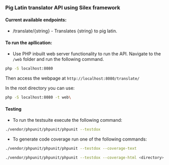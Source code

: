 ### Pig Latin translator API using Silex framework

#### Current available endpoints:

- /translate/{string} - Translates {string} to pig latin.


#### To run the apllication:

- Use PHP inbuilt web server functionality to run the API. Navigate to the `/web` folder and run the following command. 
 
 ```bash
php -S localhost:8080

 ```

 Then access the webpage at `http://localhost:8080/translate/`

 In the root directory you can use:

 ```bash
 php -S localhost:8080 -t web\
 ```
#### Testing

- To run the testsuite execute the following command:
 
 ```bash
 ./vendor/phpunit/phpunit/phpunit --testdox
 ```

- To generate code coverage run one of the following commands:

 ```bash
./vendor/phpunit/phpunit/phpunit --testdox --coverage-text

./vendor/phpunit/phpunit/phpunit --testdox --coverage-html <directory>
 ```
